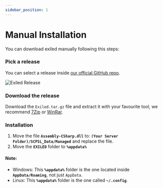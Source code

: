 ```yaml
---
sidebar_position: 1
---
```


# Manual Installation

You can download exiled manually following this steps:

### Pick a release

You can select a release inside [our official GitHub repo](https://github.com/Exiled-Team/EXILED/releases/).

![Exiled Release](/img/docs/Release.png)

### Download the release

Download the `Exiled.tar.gz` file and extract it with your favourite tool, we recommend [7Zip](https://www.7-zip.org/) or [WinRar](https://www.win-rar.com/download.html?&L=6).

### Installation

1. Move the file **``Assembly-CSharp.dll``** to: **`(Your Server Folder)/SCPSL_Data/Managed`** and replace the file.
2. Move the **``EXILED``** folder to **`%appdata%`**

#### Note: 
- Windows: This **`%appdata%`** folder is the one located inside **`AppData/Roaming`**, not just `AppData`.
- Linux: This **`%appdata%`** folder is the one called **`~/.config`**.